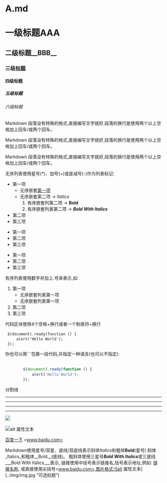 # A.md

# 一级标题**AAA**
## 二级标题__BBB__
### 三级[标题](www.baidu.com)
#### 四级标题
##### 五级标题
###### 六级标题


Markdown 段落没有特殊的格式,直接编写文字就好,段落的换行是使用两个以上空格加上回车/或两个回车。

Markdown 段落没有特殊的格式,直接编写文字就好,段落的换行是使用两个以上空格加上回车/或两个回车。


Markdown 段落没有特殊的格式,直接编写文字就好,段落的换行是使用两个以上空格加上回车/或两个回车。


无序列表使用星号(*)、加号(+)或是减号(-)作为列表标记:
* 第一项
    * 无序嵌套[第一项](www.baidu.com)
    * 无序嵌套第二项          -> _Italics_
        1. 有序嵌套列第二项   -> __Bold__
        2. 有序嵌套列表第二项 -> ***Bold With Italics***
* 第二项
* 第三项


+ 第一项
+ 第二项
+ 第三项


- 第一项
- 第二项
- 第三项


有序列表使用数字并加上.号来表示,如:
1. 第一项
    - 无序嵌套列表第一项
    - 无序嵌套列表第一项
2. 第二项
3. 第三项


代码区块使用4个空格+换行或者一个制表符+换行

    
     $(document).ready(function () {
         alert('Hello World');
     });
        


你也可以用```包裹一段代码,并指定一种语言(也可以不指定):
```javascript

        $(document).ready(function () {
            alert('Hello World');
        });

```


分割线    
* * *
*****
- - -
- - - -------
![](http://pic.sc.chinaz.com/Files/pic/pic9/201908/zzpic19614_s.jpg) 


![alt 属性文本](https://img.ivsky.com/img/tupian/li/201812/22/qiutian.jpg "可选标题") 


[百度一下](www.baid.com) 
<www.baidu.com>


Markdown使用星号/双星、底线/双底线表示斜体*Italics*和粗体**Bold**(星号)
斜体_Italics_和粗体__Bold__(底线)。
粗斜体使用三星号***Bold With Italics***或三底线___Bold With Italics___表示,
链接使用中括号表示链接名,括号表示地址,例如: [链接名称](www.baidu.com),
或直接使用尖括号<www.baidu.com>,图片格式:![alt 属性文本](../img/img.jpg "可选标题")



